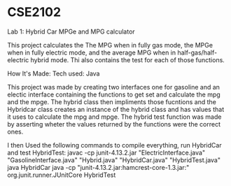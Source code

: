 # CSE2102
Lab 1:
Hybrid Car MPGe and MPG calculator

This project calculates the The MPG when in fully gas mode, the MPGe when in fully electric mode, and the average MPG when in half-gas/half-electric hybrid mode. Thi also contains the test for each of those functions.


How It's Made:
Tech used: Java

This project was made by creating two interfaces one for gasoline and an electic interface containing the functions to get set and calculate the mpg and the mpge. The hybrid class then impliments those fucntions and the Hybridcar class creates an instance of the hybrid class and has values that it uses to calculate the mpg and mpge. The hybrid test function was made by asserting wheter the values returned by the functions were the correct ones.

I then Used the following commands to compile everything, run HybridCar and test HybridTest:
javac -cp junit-4.13.2.jar "ElectricInterface.java" "GasolineInterface.java" "Hybrid.java" "HybridCar.java" "HybridTest.java" 
java HybridCar 
java -cp "junit-4.13.2.jar:hamcrest-core-1.3.jar:" org.junit.runner.JUnitCore HybridTest 
